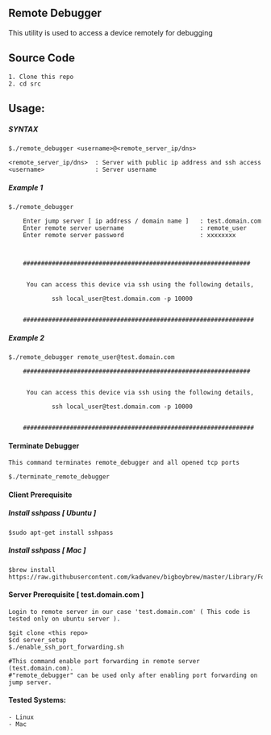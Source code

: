 ## Remote Debugger 

This utility is used to access a device remotely for debugging

## Source Code
  
	1. Clone this repo
	2. cd src

## Usage:


##### SYNTAX

	$./remote_debugger <username>@<remote_server_ip/dns>

	<remote_server_ip/dns>	: Server with public ip address and ssh access 
    <username>              : Server username 

##### Example 1

	$./remote_debugger

	 	Enter jump server [ ip address / domain name ]   : test.domain.com
		Enter remote server username                     : remote_user
		Enter remote server password                     : xxxxxxxx



		###############################################################


		 You can access this device via ssh using the following details,

			    ssh local_user@test.domain.com -p 10000 


		################################################################

##### Example 2
	
	$./remote_debugger remote_user@test.domain.com

		###############################################################


		 You can access this device via ssh using the following details,

			    ssh local_user@test.domain.com -p 10000 


		################################################################


#### Terminate Debugger

	This command terminates remote_debugger and all opened tcp ports

	$./terminate_remote_debugger

#### Client Prerequisite 

##### Install sshpass [ Ubuntu ]

	$sudo apt-get install sshpass

##### Install sshpass [ Mac ]

	$brew install https://raw.githubusercontent.com/kadwanev/bigboybrew/master/Library/Formula/sshpass.rb

#### Server Prerequisite [ test.domain.com ]
    
    Login to remote server in our case 'test.domain.com' ( This code is tested only on ubuntu server ). 

    $git clone <this repo>
    $cd server_setup
    $./enable_ssh_port_forwarding.sh
    
    #This command enable port forwarding in remote server (test.domain.com). 
    #"remote_debugger" can be used only after enabling port forwarding on jump server.

#### Tested Systems:

	- Linux 
	- Mac
